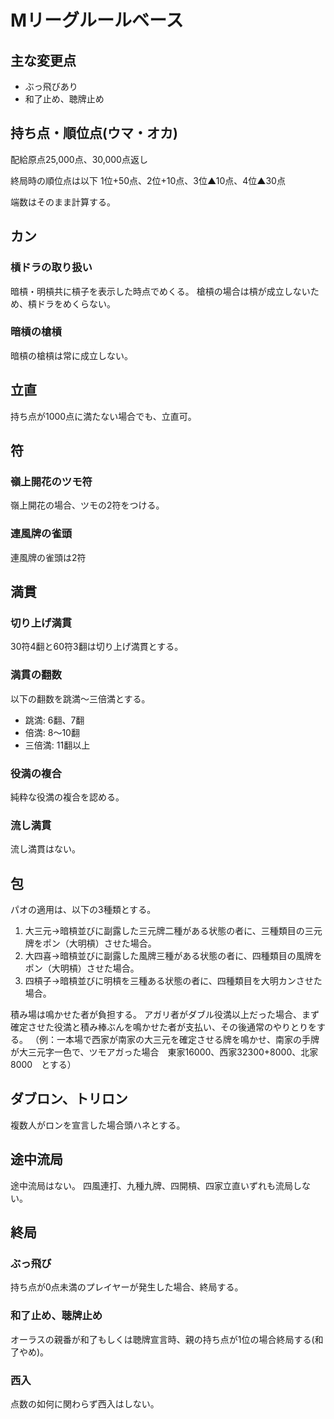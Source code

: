 # Mリーグルールベース

## 主な変更点

- ぶっ飛びあり
- 和了止め、聴牌止め

## 持ち点・順位点(ウマ・オカ)

配給原点25,000点、30,000点返し

終局時の順位点は以下
1位+50点、2位+10点、3位▲10点、4位▲30点

端数はそのまま計算する。

## カン

### 槓ドラの取り扱い

暗槓・明槓共に槓子を表示した時点でめくる。
槍槓の場合は槓が成立しないため、槓ドラをめくらない。

### 暗槓の槍槓

暗槓の槍槓は常に成立しない。

## 立直

持ち点が1000点に満たない場合でも、立直可。

## 符

### 嶺上開花のツモ符

嶺上開花の場合、ツモの2符をつける。

### 連風牌の雀頭

連風牌の雀頭は2符

## 満貫

### 切り上げ満貫

30符4翻と60符3翻は切り上げ満貫とする。

### 満貫の翻数

以下の翻数を跳満〜三倍満とする。

- 跳満: 6翻、7翻
- 倍満: 8〜10翻
- 三倍満: 11翻以上

### 役満の複合

純粋な役満の複合を認める。

### 流し満貫

流し満貫はない。

## 包

パオの適用は、以下の3種類とする。

1. 大三元→暗槓並びに副露した三元牌二種がある状態の者に、三種類目の三元牌をポン（大明槓）させた場合。
2. 大四喜→暗槓並びに副露した風牌三種がある状態の者に、四種類目の風牌をポン（大明槓）させた場合。
3. 四槓子→暗槓並びに明槓を三種ある状態の者に、四種類目を大明カンさせた場合。

積み場は鳴かせた者が負担する。
アガリ者がダブル役満以上だった場合、まず確定させた役満と積み棒ぶんを鳴かせた者が支払い、その後通常のやりとりをする。
（例：一本場で西家が南家の大三元を確定させる牌を鳴かせ、南家の手牌が大三元字一色で、ツモアガった場合　東家16000、西家32300+8000、北家8000　とする）

## ダブロン、トリロン

複数人がロンを宣言した場合頭ハネとする。

## 途中流局

途中流局はない。
四風連打、九種九牌、四開槓、四家立直いずれも流局しない。

## 終局

### ぶっ飛び

持ち点が0点未満のプレイヤーが発生した場合、終局する。

### 和了止め、聴牌止め

オーラスの親番が和了もしくは聴牌宣言時、親の持ち点が1位の場合終局する(和了やめ)。

### 西入

点数の如何に関わらず西入はしない。
